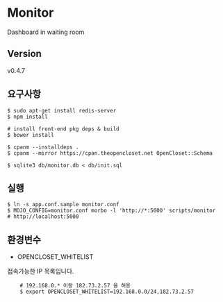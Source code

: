 # Monitor #

Dashboard in waiting room

## Version ##

v0.4.7

## 요구사항 ##

    $ sudo apt-get install redis-server
    $ npm install

    # install front-end pkg deps & build
    $ bower install

    $ cpanm --installdeps .
    $ cpanm --mirror https://cpan.theopencloset.net OpenCloset::Schema

    $ sqlite3 db/monitor.db < db/init.sql

## 실행 ##

    $ ln -s app.conf.sample monitor.conf
    $ MOJO_CONFIG=monitor.conf morbo -l 'http://*:5000' scripts/monitor    # http://localhost:5000

## 환경변수 ##

- OPENCLOSET_WHITELIST

접속가능한 IP 목록입니다.

        # 192.168.0.* 이랑 182.73.2.57 을 허용
        $ export OPENCLOSET_WHITELIST=192.168.0.0/24,182.73.2.57
